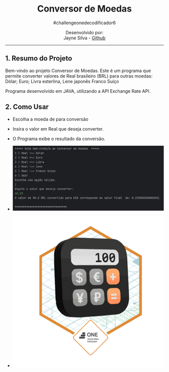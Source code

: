 <h1 align="center"> Conversor de Moedas </h1>

<div align="center">
#challengeonedecodificador6

Desenvolvido por:
<br>Jayne Silva - [Github](https://github.com/Za-Jayne)
</div>


***

## 1. Resumo do Projeto
Bem-vindo ao projeto Conversor de Moedas. Este é um programa que permite converter valores de Real brasileiro (BRL) para outras moedas:
Dólar;
Euro;
Livra esterlina,
Lene japonês
Franco Suíço

Programa desenvolvido em JAVA, utilizando a API Exchange Rate API.
## 2. Como Usar
- Escolha a moeda de para conversão
- Insira o valor em Real que deseja converter.
- O Programa exibe o resultado da conversão.

- ![Result](./imagens/img.png)

-  ![Result](./imagens/Badge-Conversor.png)
